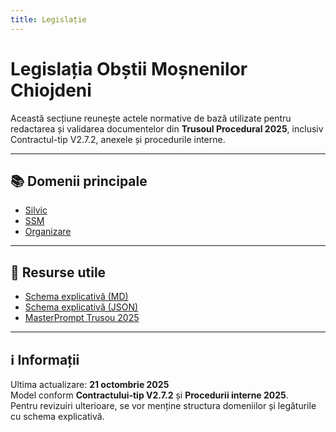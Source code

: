 ```yaml
---
title: Legislație
---
```


# Legislația Obștii Moșnenilor Chiojdeni

Această secțiune reunește actele normative de bază utilizate pentru redactarea și validarea documentelor din **Trusoul Procedural 2025**, inclusiv Contractul-tip V2.7.2, anexele și procedurile interne.

---

## 📚 Domenii principale
- [Silvic](/obste/legislatie/silvic/)
- [SSM](/obste/legislatie/ssm/)
- [Organizare](/obste/legislatie/organizare/)

---

## 🧩 Resurse utile
- [Schema explicativă (MD)](/obste/legislatie/silvic/schema-explicativa.md)
- [Schema explicativă (JSON)](/obste/legislatie/silvic/schema-explicativa.json)
- [MasterPrompt Trusou 2025](/obste/documente/prompt/masterprompt-trusou-procedural-2025.md)

---

## ℹ️ Informații
Ultima actualizare: **21 octombrie 2025**  
Model conform **Contractului-tip V2.7.2** și **Procedurii interne 2025**.  
Pentru revizuiri ulterioare, se vor menține structura domeniilor și legăturile cu schema explicativă.
